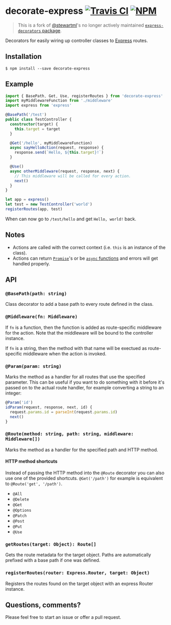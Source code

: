 # decorate-express [![Travis CI](https://img.shields.io/travis/shroudedcode/decorate-express.svg)](https://travis-ci.org/shroudedcode/decorate-express) [![NPM](https://img.shields.io/npm/v/decorate-express.svg)](https://npm.im/decorate-express)

> This is a fork of [@stewartml](https://github.com/stewartml)'s no longer actively maintained [`express-decorators` package](https://github.com/stewartml/express-decorators).

Decorators for easily wiring up controller classes to [Express](http://expressjs.com/) routes.

## Installation

```
$ npm install --save decorate-express
```

## Example

```ts
import { BasePath, Get, Use, registerRoutes } from 'decorate-express'
import myMiddlewareFunction from './middleware'
import express from 'express'

@BasePath('/test')
public class TestController {
  constructor(target) {
    this.target = target
  }

  @Get('/hello', myMiddlewareFunction)
  async sayHelloAction(request, response) {
    response.send(`Hello, ${this.target}!`)
  }

  @Use()
  async otherMiddleware(request, response, next) {
    // This middleware will be called for every action.
    next()
  }
}

let app = express()
let test = new TestController('world')
registerRoutes(app, test)
```

When can now go to `/test/hello` and get `Hello, world!` back.

## Notes

 * Actions are called with the correct context (i.e. `this` is an instance of the class).
 * Actions can return [`Promise`](https://developer.mozilla.org/en-US/docs/Web/JavaScript/Reference/Global_Objects/Promise)'s or be [`async` functions](https://developer.mozilla.org/en-US/docs/Web/JavaScript/Reference/Statements/async_function) and errors will get handled properly.


## API

### `@BasePath(path: string)`

Class decorator to add a base path to every route defined in the class.

### `@Middleware(fn: Middleware)`

If `fn` is a function, then the function is added as route-specific middleware for the action.  Note that the middleware will be bound to the controller instance.

If `fn` is a string, then the method with that name will be exectued as route-specific middleware when the action is invoked.

### `@Param(param: string)`

Marks the method as a handler for all routes that use the specified parameter. This can be useful if you want to do something with it before it's passed on to the actual route handler, for example converting a string to an integer:

```js
@Param('id')
idParam(request, response, next, id) {
  request.params.id = parseInt(request.params.id)
  next()
}
```

### `@Route(method: string, path: string, middleware: Middleware[])`

Marks the method as a handler for the specified path and HTTP method.

#### HTTP method shortcuts

Instead of passing the HTTP method into the `@Route` decorator you can also use one of the provided shortcuts. `@Get('/path')` for example is equivalent to `@Route('get', '/path')`.

 * `@All`
 * `@Delete`
 * `@Get`
 * `@Options`
 * `@Patch`
 * `@Post`
 * `@Put`
 * `@Use`

### `getRoutes(target: Object): Route[]`

Gets the route metadata for the target object. Paths are automatically prefixed with a base path if one was defined.

### `registerRoutes(router: Express.Router, target: Object)`

Registers the routes found on the target object with an express Router instance.

## Questions, comments?

Please feel free to start an issue or offer a pull request.
